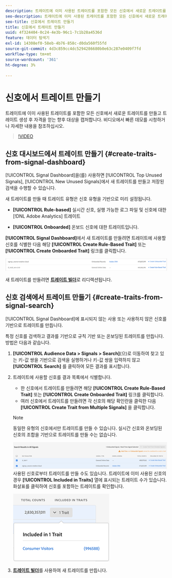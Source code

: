 ```yaml
---
description: 트레이트에 이미 사용된 트레이트를 포함한 모든 신호에서 새로운 트레이트를 만들고 트레이트 생성 후 자격을 얻는 향후 대상을 캡처합니다.
seo-description: 트레이트에 이미 사용된 트레이트를 포함한 모든 신호에서 새로운 트레이트를 만들고 트레이트 생성 후 자격을 얻는 향후 대상을 캡처합니다.
seo-title: 신호에서 트레이트 만들기
title: 신호에서 트레이트 만들기
uuid: 4f324404-0c24-4e3b-96c1-7c1b28a4536d
feature: 데이터 탐색기
exl-id: 14308ef0-58eb-4b76-858c-d0da560f55fd
source-git-commit: 4d3c859cc4dc5294286680b0e63c287e0409f7fd
workflow-type: tm+mt
source-wordcount: '361'
ht-degree: 3%

---
```


# 신호에서 트레이트 만들기

트레이트에 이미 사용된 트레이트를 포함한 모든 신호에서 새로운 트레이트를 만들고 트레이트 생성 후 자격을 얻는 향후 대상을 캡처합니다. 비디오에서 빠른 데모를 시청하거나 자세한 내용을 참조하십시오.

>[!VIDEO](https://video.tv.adobe.com/v/25169/?quality=12)

## 신호 대시보드에서 트레이트 만들기 {#create-traits-from-signal-dashboard}

[!UICONTROL Signal Dashboard]을(를) 사용하면 [!UICONTROL Top Unused Signals], [!UICONTROL New Unused Signals]에서 새 트레이트를 만들고 저장된 검색을 수행할 수 있습니다.

새 트레이트를 만들 때 트레이트 유형은 신호 유형을 기반으로 미리 설정됩니다.

* **[!UICONTROL Rule-based]** 실시간 신호, 실행 가능한 로그 파일 및 신호에 대한  [!DNL Adobe Analytics] 트레이트

* **[!UICONTROL Onboarded]** 온보드 신호에 대한 트레이트입니다.

**[!UICONTROL Signal Dashboard]**&#x200B;에서 새 트레이트를 만들려면 트레이트에 사용할 신호를 식별한 다음 해당 **[!UICONTROL Create Rule-Based Trait]** 또는 **[!UICONTROL Create Onboarded Trait]** 링크를 클릭합니다.

![](assets/signals-create-trait.png)

새 트레이트를 만들려면 **[트레이트 빌더](../../features/traits/about-trait-builder.md)**&#x200B;로 리디렉션됩니다.

## 신호 검색에서 트레이트 만들기 {#create-traits-from-signal-search}

[!UICONTROL Signal Dashboard]에 표시되지 않는 사용 또는 사용하지 않은 신호를 기반으로 트레이트를 만듭니다.

특정 신호를 검색하고 결과를 기반으로 규칙 기반 또는 온보딩된 트레이트를 만듭니다. 방법은 다음과 같습니다.

1. **[!UICONTROL Audience Data > Signals > Search]**(으)로 이동하여 찾고 있는 키-값 쌍을 기반으로 검색을 실행하거나 키-값 쌍을 입력하지 않고 **[!UICONTROL Search]** 를 클릭하여 모든 결과를 표시합니다.
2. 트레이트에 사용할 신호를 결과 목록에서 식별합니다.
   * 한 신호에서 트레이트를 만들려면 해당 **[!UICONTROL Create Rule-Based Trait]** 또는 **[!UICONTROL Create Onboarded Trait]** 링크를 클릭합니다.
   * 여러 신호에서 트레이트를 만들려면 각 신호의 해당 확인란을 클릭한 다음 **[!UICONTROL Create Trait from Multiple Signals]** 을 클릭합니다.

   >[!NOTE]
   >동일한 유형의 신호에서만 트레이트를 만들 수 있습니다. 실시간 신호와 온보딩된 신호의 조합을 기반으로 트레이트를 만들 수는 없습니다.
   >
   > ![](assets/signals-create-trait-search.png)
   >사용된 신호로부터 트레이트를 만들 수도 있습니다. 트레이트에 이미 사용된 신호의 경우 **[!UICONTROL Included in Traits]** 열에 표시되는 트레이트 수가 있습니다. 화살표를 클릭하여 신호를 포함하는 트레이트를 확인합니다.
   >
   >![](assets/signals-used-traits.png)

3. **[트레이트 빌더](../../features/traits/about-trait-builder.md)**&#x200B;를 사용하여 새 트레이트를 만듭니다.
